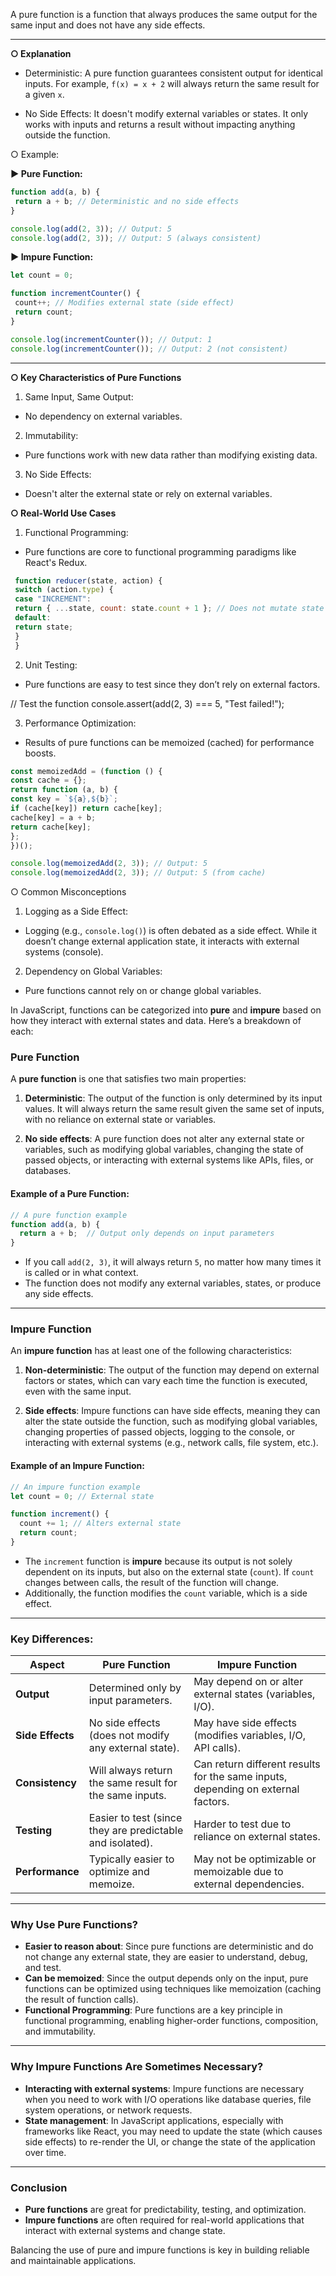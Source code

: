 A pure function is a function that always produces the same output for the same input and does not have any side effects.

---

**○  Explanation**

- Deterministic: A pure function guarantees consistent output for identical inputs. For example, `f(x) = x + 2` will always return the same result for a given `x`.

- No Side Effects: It doesn't modify external variables or states. It only works with inputs and returns a result without impacting anything outside the function.

○   Example:

**► Pure Function:**
```js
function add(a, b) {
 return a + b; // Deterministic and no side effects
}

console.log(add(2, 3)); // Output: 5
console.log(add(2, 3)); // Output: 5 (always consistent)
```

**► Impure Function:**
```js
let count = 0;

function incrementCounter() {
 count++; // Modifies external state (side effect)
 return count;
}

console.log(incrementCounter()); // Output: 1
console.log(incrementCounter()); // Output: 2 (not consistent)
```

---

**○  Key Characteristics of Pure Functions**

1.  Same Input, Same Output:
 - No dependency on external variables.

2. Immutability:
 - Pure functions work with new data rather than modifying existing data.

3. No Side Effects:
 - Doesn't alter the external state or rely on external variables.

**○  Real-World Use Cases**

1. Functional Programming:
 - Pure functions are core to functional programming paradigms like React's Redux.
```js
 function reducer(state, action) {
 switch (action.type) {
 case "INCREMENT":
 return { ...state, count: state.count + 1 }; // Does not mutate state
 default:
 return state;
 }
 }

 ```

2. Unit Testing:
 - Pure functions are easy to test since they don’t rely on external factors.

 // Test the function
 console.assert(add(2, 3) === 5, "Test failed!");


3. Performance Optimization:
 - Results of pure functions can be memoized (cached) for performance boosts.

 ```javascript
 const memoizedAdd = (function () {
 const cache = {};
 return function (a, b) {
 const key = `${a},${b}`;
 if (cache[key]) return cache[key];
 cache[key] = a + b;
 return cache[key];
 };
 })();

 console.log(memoizedAdd(2, 3)); // Output: 5
 console.log(memoizedAdd(2, 3)); // Output: 5 (from cache)
```
○  Common Misconceptions

1. Logging as a Side Effect:
 - Logging (e.g., `console.log()`) is often debated as a side effect. While it doesn’t change external application state, it interacts with external systems (console).

2. Dependency on Global Variables:
 - Pure functions cannot rely on or change global variables.

In JavaScript, functions can be categorized into **pure** and **impure** based on how they interact with external states and data. Here’s a breakdown of each:

### **Pure Function**

A **pure function** is one that satisfies two main properties:

1. **Deterministic**: The output of the function is only determined by its input values. It will always return the same result given the same set of inputs, with no reliance on external state or variables.
   
2. **No side effects**: A pure function does not alter any external state or variables, such as modifying global variables, changing the state of passed objects, or interacting with external systems like APIs, files, or databases.

#### Example of a Pure Function:
```javascript
// A pure function example
function add(a, b) {
  return a + b;  // Output only depends on input parameters
}
```

- If you call `add(2, 3)`, it will always return `5`, no matter how many times it is called or in what context.
- The function does not modify any external variables, states, or produce any side effects.

---

### **Impure Function**

An **impure function** has at least one of the following characteristics:

1. **Non-deterministic**: The output of the function may depend on external factors or states, which can vary each time the function is executed, even with the same input.
   
2. **Side effects**: Impure functions can have side effects, meaning they can alter the state outside the function, such as modifying global variables, changing properties of passed objects, logging to the console, or interacting with external systems (e.g., network calls, file system, etc.).

#### Example of an Impure Function:
```javascript
// An impure function example
let count = 0; // External state

function increment() {
  count += 1; // Alters external state
  return count;
}
```

- The `increment` function is **impure** because its output is not solely dependent on its inputs, but also on the external state (`count`). If `count` changes between calls, the result of the function will change.
- Additionally, the function modifies the `count` variable, which is a side effect.

---

### **Key Differences:**

| **Aspect**        | **Pure Function**                                              | **Impure Function**                                           |
|-------------------|---------------------------------------------------------------|---------------------------------------------------------------|
| **Output**        | Determined only by input parameters.                          | May depend on or alter external states (variables, I/O).      |
| **Side Effects**  | No side effects (does not modify any external state).         | May have side effects (modifies variables, I/O, API calls).   |
| **Consistency**   | Will always return the same result for the same inputs.       | Can return different results for the same inputs, depending on external factors. |
| **Testing**       | Easier to test (since they are predictable and isolated).     | Harder to test due to reliance on external states.            |
| **Performance**   | Typically easier to optimize and memoize.                     | May not be optimizable or memoizable due to external dependencies. |

---

### **Why Use Pure Functions?**

- **Easier to reason about**: Since pure functions are deterministic and do not change any external state, they are easier to understand, debug, and test.
- **Can be memoized**: Since the output depends only on the input, pure functions can be optimized using techniques like memoization (caching the result of function calls).
- **Functional Programming**: Pure functions are a key principle in functional programming, enabling higher-order functions, composition, and immutability.

---

### **Why Impure Functions Are Sometimes Necessary?**

- **Interacting with external systems**: Impure functions are necessary when you need to work with I/O operations like database queries, file system operations, or network requests.
- **State management**: In JavaScript applications, especially with frameworks like React, you may need to update the state (which causes side effects) to re-render the UI, or change the state of the application over time.

---

### Conclusion

- **Pure functions** are great for predictability, testing, and optimization.
- **Impure functions** are often required for real-world applications that interact with external systems and change state.

Balancing the use of pure and impure functions is key in building reliable and maintainable applications.
